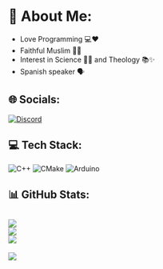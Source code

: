 # 💫 About Me:
- Love Programming 💻❤️
- Faithful Muslim 🕌🙏
- Interest in Science 🔬🧠 and Theology 📚✨
- Spanish speaker 🗣️
## 🌐 Socials:
[![Discord](https://img.shields.io/badge/Discord-%237289DA.svg?logo=discord&logoColor=white)](https://discord.gg/e.mascate) 
## 💻 Tech Stack:
![C++](https://img.shields.io/badge/c++-%2300599C.svg?style=flat&logo=c%2B%2B&logoColor=white) ![CMake](https://img.shields.io/badge/CMake-%23008FBA.svg?style=flat&logo=cmake&logoColor=white) ![Arduino](https://img.shields.io/badge/-Arduino-00979D?style=flat&logo=Arduino&logoColor=white)
## 📊 GitHub Stats:
![](https://github-readme-stats.vercel.app/api?username=emascate&theme=dark&hide_border=false&include_all_commits=false&count_private=false)<br/>
![](https://nirzak-streak-stats.vercel.app/?user=emascate&theme=dark&hide_border=false)<br/>
![](https://github-readme-stats.vercel.app/api/top-langs/?username=emascate&theme=dark&hide_border=false&include_all_commits=false&count_private=false&layout=compact)
---
[![](https://visitcount.itsvg.in/api?id=emascate&icon=1&color=0)](https://visitcount.itsvg.in)
